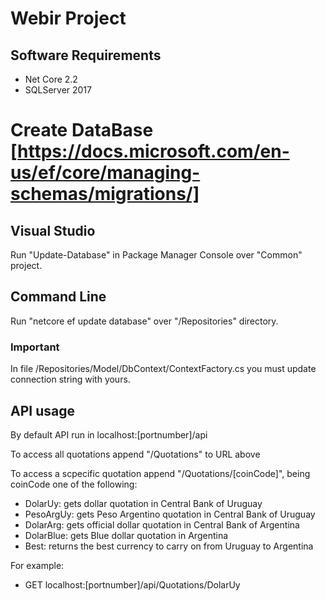 # Webir Project

## Software Requirements

* Net Core 2.2
* SQLServer 2017

# Create DataBase [https://docs.microsoft.com/en-us/ef/core/managing-schemas/migrations/]

## Visual Studio
Run "Update-Database" in Package Manager Console over "Common" project.

## Command Line
Run "netcore ef update database" over "/Repositories" directory.

### Important
In file /Repositories/Model/DbContext/ContextFactory.cs you must update connection string with yours.

## API usage

By default API run in localhost:[portnumber]/api

To access all quotations append "/Quotations" to URL above

To access a scpecific quotation append "/Quotations/[coinCode]", being coinCode one of the following:
* DolarUy: gets dollar quotation in Central Bank of Uruguay
* PesoArgUy: gets Peso Argentino quotation in Central Bank of Uruguay
* DolarArg: gets official dollar quotation in Central Bank of Argentina
* DolarBlue: gets Blue dollar quotation in Argentina
* Best: returns the best currency to carry on from Uruguay to Argentina

For example:
* GET localhost:[portnumber]/api/Quotations/DolarUy
